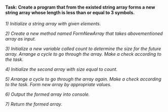 #### Task: Create a program that from the existed string array forms a new string array whose length is less than or equal to 3 symbols.

*1) Initialize a string array with given elements.*

*2) Create a new method named FormNewArray that takes abovementioned array as input.*

*3) Initialize a new variable called count to determine the size for the future array. Arrange a cycle to go through the array. Make a check according to the task.*

*4) Initialize the second array with size equal to count.*

*5) Arrange a cycle to go through the array again. Make a check according to the task. Form new array by appropriate values.*

*6) Output the formed array into console.*

*7) Return the formed array.*
